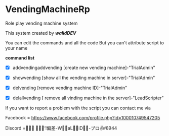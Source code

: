 # VendingMachineRp
Role play vending machine system

This system created by ***walidDEV***

You can edit the commands and all the code
But you can't attribute script to your name

**command list**
- [x] addvendingaddvending [create new vending machine]-"TrialAdmin"

- [x] showvending [show all the vending machine in server]-"TrialAdmin"

- [x] delvending [remove vending machine ID]-"TrialAdmin"

- [x] delallvending [ remove all vinding machine in the server]-"LeadScripter"


If you want to report a problem with the script you can contact me via

Facebook = https://www.facebook.com/profile.php?id=100010749547205

Discord = ُُُ‘ًًً!偏差-WٌٌaLٌٌiD-ُُプロ✌#8944
